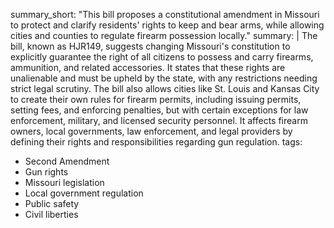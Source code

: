 summary_short: "This bill proposes a constitutional amendment in Missouri to protect and clarify residents' rights to keep and bear arms, while allowing cities and counties to regulate firearm possession locally."
summary: |
  The bill, known as HJR149, suggests changing Missouri's constitution to explicitly guarantee the right of all citizens to possess and carry firearms, ammunition, and related accessories. It states that these rights are unalienable and must be upheld by the state, with any restrictions needing strict legal scrutiny. The bill also allows cities like St. Louis and Kansas City to create their own rules for firearm permits, including issuing permits, setting fees, and enforcing penalties, but with certain exceptions for law enforcement, military, and licensed security personnel. It affects firearm owners, local governments, law enforcement, and legal providers by defining their rights and responsibilities regarding gun regulation.
tags:
  - Second Amendment
  - Gun rights
  - Missouri legislation
  - Local government regulation
  - Public safety
  - Civil liberties
